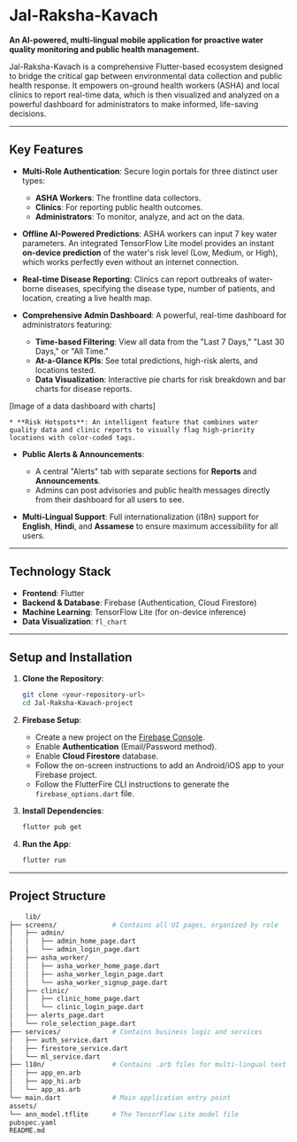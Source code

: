 # Jal-Raksha-Kavach

**An AI-powered, multi-lingual mobile application for proactive water quality monitoring and public health management.**

Jal-Raksha-Kavach is a comprehensive Flutter-based ecosystem designed to bridge the critical gap between environmental data collection and public health response. It empowers on-ground health workers (ASHA) and local clinics to report real-time data, which is then visualized and analyzed on a powerful dashboard for administrators to make informed, life-saving decisions.

---

## Key Features

* **Multi-Role Authentication**: Secure login portals for three distinct user types:
    * **ASHA Workers**: The frontline data collectors.
    * **Clinics**: For reporting public health outcomes.
    * **Administrators**: To monitor, analyze, and act on the data.

* **Offline AI-Powered Predictions**: ASHA workers can input 7 key water parameters. An integrated TensorFlow Lite model provides an instant **on-device prediction** of the water's risk level (Low, Medium, or High), which works perfectly even without an internet connection.

* **Real-time Disease Reporting**: Clinics can report outbreaks of water-borne diseases, specifying the disease type, number of patients, and location, creating a live health map.

* **Comprehensive Admin Dashboard**: A powerful, real-time dashboard for administrators featuring:
    * **Time-based Filtering**: View all data from the "Last 7 Days," "Last 30 Days," or "All Time."
    * **At-a-Glance KPIs**: See total predictions, high-risk alerts, and locations tested.
    * **Data Visualization**: Interactive pie charts for risk breakdown and bar charts for disease reports. 

[Image of a data dashboard with charts]

    * **Risk Hotspots**: An intelligent feature that combines water quality data and clinic reports to visually flag high-priority locations with color-coded tags.

* **Public Alerts & Announcements**:
    * A central "Alerts" tab with separate sections for **Reports** and **Announcements**.
    * Admins can post advisories and public health messages directly from their dashboard for all users to see.

* **Multi-Lingual Support**: Full internationalization (i18n) support for **English**, **Hindi**, and **Assamese** to ensure maximum accessibility for all users.

---

## Technology Stack

* **Frontend**: Flutter
* **Backend & Database**: Firebase (Authentication, Cloud Firestore)
* **Machine Learning**: TensorFlow Lite (for on-device inference)
* **Data Visualization**: `fl_chart`

---

## Setup and Installation

1.  **Clone the Repository**:
    ```bash
    git clone <your-repository-url>
    cd Jal-Raksha-Kavach-project
    ```

2.  **Firebase Setup**:
    * Create a new project on the [Firebase Console](https://console.firebase.google.com/).
    * Enable **Authentication** (Email/Password method).
    * Enable **Cloud Firestore** database.
    * Follow the on-screen instructions to add an Android/iOS app to your Firebase project.
    * Follow the FlutterFire CLI instructions to generate the `firebase_options.dart` file.

3.  **Install Dependencies**:
    ```bash
    flutter pub get
    ```

4.  **Run the App**:
    ```bash
    flutter run
    ```

---

## Project Structure
```bash
    lib/
├── screens/              # Contains all UI pages, organized by role
│   ├── admin/
│   │   ├── admin_home_page.dart
│   │   └── admin_login_page.dart
│   ├── asha_worker/
│   │   ├── asha_worker_home_page.dart
│   │   ├── asha_worker_login_page.dart
│   │   └── asha_worker_signup_page.dart
│   ├── clinic/
│   │   ├── clinic_home_page.dart
│   │   └── clinic_login_page.dart
│   ├── alerts_page.dart
│   └── role_selection_page.dart
├── services/             # Contains business logic and services
│   ├── auth_service.dart
│   ├── firestore_service.dart
│   └── ml_service.dart
├── l10n/                 # Contains .arb files for multi-lingual text
│   ├── app_en.arb
│   ├── app_hi.arb
│   └── app_as.arb
└── main.dart             # Main application entry point
assets/
└── ann_model.tflite      # The TensorFlow Lite model file
pubspec.yaml
README.md

